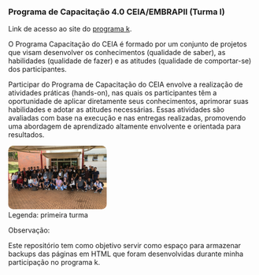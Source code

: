 ### Programa de Capacitação 4.0 CEIA/EMBRAPII (Turma I)

Link de acesso ao site do [programa k](https://www.programak.info/).

O Programa Capacitação do CEIA é formado por um conjunto de projetos que visam desenvolver os conhecimentos (qualidade de saber), as habilidades (qualidade de fazer) e as atitudes (qualidade de comportar-se) dos participantes.

Participar do Programa de Capacitação do CEIA envolve a realização de atividades práticas (hands-on), nas quais os participantes têm a oportunidade de aplicar diretamente seus conhecimentos, aprimorar suas habilidades e adotar as atitudes necessárias. Essas atividades são avaliadas com base na execução e nas entregas realizadas, promovendo uma abordagem de aprendizado altamente envolvente e orientada para resultados.

<img src="image.png" alt="Alt text" width="200" style="border-radius: 10px;"><br>
Legenda: primeira turma


Observação:

Este repositório tem como objetivo servir como espaço para armazenar backups das páginas em HTML que foram desenvolvidas durante minha participação no programa k.